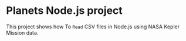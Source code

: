 # Planets Node.js project

This project shows how To `Read` CSV files in Node.js using NASA Kepler Mission data.
